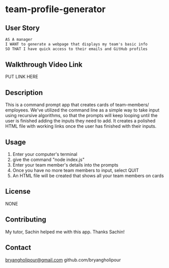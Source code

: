 # team-profile-generator

## User Story

```md
AS A manager
I WANT to generate a webpage that displays my team's basic info
SO THAT I have quick access to their emails and GitHub profiles
```

## Walkthrough Video Link
PUT LINK HERE

## Description

This is a command prompt app that creates cards of team-members/ employees. We've utilized the command line as a simple way to take input using recursive algorithms, so that the prompts will keep looping until the user is finished adding the inputs they need to add. It creates a polished HTML file with working links once the user has finished with their inputs.

## Usage

1. Enter your computer's terminal
2. give the command "node index.js"
3. Enter your team member's details into the prompts
4. Once you have no more team members to input, select QUIT
5. An HTML file will be created that shows all your team members on cards

## License
NONE

## Contributing
My tutor, Sachin helped me with this app. Thanks Sachin!

## Contact
bryangholipour@gmail.com
github.com/bryangholipour